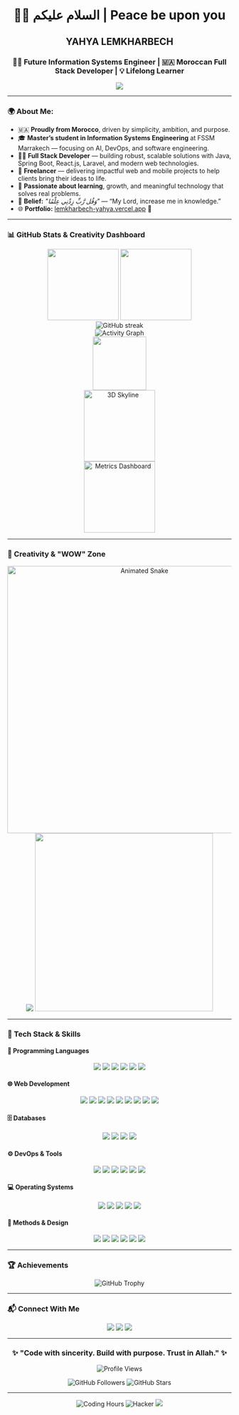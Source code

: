 <h1 align="center">👨‍💻 السلام عليكم | Peace be upon you</h1>
<h2 align="center">YAHYA LEMKHARBECH</h2>
<h3 align="center">👨‍🎓 Future Information Systems Engineer | 🇲🇦 Moroccan Full Stack Developer | 💡 Lifelong Learner</h3>

<p align="center">
  <img src="https://readme-typing-svg.herokuapp.com?font=Cairo&duration=4000&color=F49E38&center=true&vCenter=true&lines=Welcome+to+my+GitHub!;Code+with+purpose.;📿+Seek+knowledge+from+the+cradle+to+the+grave."/>
</p>

---

### 🌍 About Me:

- 🇲🇦 **Proudly from Morocco**, driven by simplicity, ambition, and purpose.
- 🎓 **Master’s student in Information Systems Engineering** at FSSM Marrakech — focusing on AI, DevOps, and software engineering.
- 👨‍💻 **Full Stack Developer** — building robust, scalable solutions with Java, Spring Boot, React.js, Laravel, and modern web technologies.
- 💼 **Freelancer** — delivering impactful web and mobile projects to help clients bring their ideas to life.
- 🧠 **Passionate about learning**, growth, and meaningful technology that solves real problems.
- 🤲 **Belief:** *"وَقُل رَّبِّ زِدْنِي عِلْمًا"* — “My Lord, increase me in knowledge.”
- 🌐 **Portfolio:** [lemkharbech-yahya.vercel.app](https://lemkharbech-yahya.vercel.app/) 🚀

---

### 📊 GitHub Stats & Creativity Dashboard

<div align="center">

<!-- Main Stats -->
<img src="https://github-readme-stats.vercel.app/api?username=YahyaLem02&show_icons=true&theme=radical" height="160"/>
<img src="https://github-readme-stats.vercel.app/api/top-langs/?username=YahyaLem02&layout=compact&theme=radical" height="160"/>

<!-- Streak -->
<br>
<img src="https://github-readme-streak-stats.herokuapp.com/?user=YahyaLem02&theme=radical" alt="GitHub streak"/>

<!-- Profile Details -->
<br>
<img src="https://github-profile-summary-cards.vercel.app/api/cards/profile-details?username=YahyaLem02&theme=radical" alt="Activity Graph"/>

<!-- Contribution Calendar -->
<br>
<img src="https://github-contribution-graph.vercel.app/api?username=YahyaLem02&theme=radical" height="120"/>

<!-- 3D Contribution Graph - WOW effect -->
<br>
<a href="https://skyline.github.com/YahyaLem02/2024"><img src="https://github.com/YahyaLem02/YahyaLem02/blob/main/assets/skyline.gif?raw=true" alt="3D Skyline" height="160"/></a>

<!-- Metrics Dashboard -->
<br>
<img src="https://metrics.lecoq.io/YahyaLem02?template=classic&isocalendar=1&languages=1&stars=1&followup=1&people=1&projects=1&achievements=1&lines=1&activity=1&base.indepth=false&base.hireable=false&config.timezone=Africa/Casablanca" alt="Metrics Dashboard" height="160"/>

</div>

---

### 🎨 Creativity & "WOW" Zone

<div align="center">

<!-- Animated Snake Graph -->
<img src="https://github.com/YahyaLem02/YahyaLem02/blob/output/github-contribution-grid-snake.svg" alt="Animated Snake" width="600"/>

<!-- Custom Banner -->
<img src="https://capsule-render.vercel.app/api?type=waving&color=0:ff6600,100:ffcc00&height=180&section=header&text=YAHYA%20LEMKHARBECH%20-%20Moroccan%20FullStack&fontSize=38&fontAlignY=45&desc=AI%20%7C%20DevOps%20%7C%20Innovation%20%7C%20Creativity&descAlignY=70&descAlign=60"/>

<!-- "Code & Faith" Quote -->
<img src="https://readme-quotes.vercel.app/api?theme=radical&quote=Code%20with%20sincerity.%20Build%20with%20purpose.%20Trust%20in%20Allah." width="400"/>

</div>

---

### 🧩 Tech Stack & Skills

#### 🧠 Programming Languages
<p align="center">
  <img src="https://img.shields.io/badge/Java-ED8B00?style=for-the-badge&logo=java&logoColor=white"/>
  <img src="https://img.shields.io/badge/C-00599C?style=for-the-badge&logo=c&logoColor=white"/>
  <img src="https://img.shields.io/badge/C++-00599C?style=for-the-badge&logo=c%2B%2B&logoColor=white"/>
  <img src="https://img.shields.io/badge/PHP-777BB4?style=for-the-badge&logo=php&logoColor=white"/>
  <img src="https://img.shields.io/badge/JavaScript-F7DF1E?style=for-the-badge&logo=javascript&logoColor=black"/>
  <img src="https://img.shields.io/badge/Python-3776AB?style=for-the-badge&logo=python&logoColor=white"/>
</p>

#### 🌐 Web Development
<p align="center">
  <img src="https://img.shields.io/badge/HTML5-E34F26?style=for-the-badge&logo=html5&logoColor=white"/>
  <img src="https://img.shields.io/badge/CSS3-1572B6?style=for-the-badge&logo=css3&logoColor=white"/>
  <img src="https://img.shields.io/badge/JavaScript-F7DF1E?style=for-the-badge&logo=javascript&logoColor=black"/>
  <img src="https://img.shields.io/badge/Bootstrap-7952B3?style=for-the-badge&logo=bootstrap&logoColor=white"/>
  <img src="https://img.shields.io/badge/TailwindCSS-06B6D4?style=for-the-badge&logo=tailwindcss&logoColor=white"/>
  <img src="https://img.shields.io/badge/PHP-777BB4?style=for-the-badge&logo=php&logoColor=white"/>
  <img src="https://img.shields.io/badge/SpringBoot-6DB33F?style=for-the-badge&logo=springboot&logoColor=white"/>
  <img src="https://img.shields.io/badge/Laravel-FF2D20?style=for-the-badge&logo=laravel&logoColor=white"/>
  <img src="https://img.shields.io/badge/React-20232A?style=for-the-badge&logo=react&logoColor=61DAFB"/>
</p>

#### 🗄️ Databases
<p align="center">
  <img src="https://img.shields.io/badge/MySQL-4479A1?style=for-the-badge&logo=mysql&logoColor=white"/>
  <img src="https://img.shields.io/badge/PostgreSQL-336791?style=for-the-badge&logo=postgresql&logoColor=white"/>
  <img src="https://img.shields.io/badge/Oracle-F80000?style=for-the-badge&logo=oracle&logoColor=white"/>
  <img src="https://img.shields.io/badge/Firebase-FFCA28?style=for-the-badge&logo=firebase&logoColor=black"/>
</p>

#### ⚙️ DevOps & Tools
<p align="center">
  <img src="https://img.shields.io/badge/Docker-2496ED?style=for-the-badge&logo=docker&logoColor=white"/>
  <img src="https://img.shields.io/badge/Jenkins-D24939?style=for-the-badge&logo=jenkins&logoColor=white"/>
  <img src="https://img.shields.io/badge/GitHub-181717?style=for-the-badge&logo=github&logoColor=white"/>
  <img src="https://img.shields.io/badge/Git-F05032?style=for-the-badge&logo=git&logoColor=white"/>
  <img src="https://img.shields.io/badge/CI%2FCD-0A0A0A?style=for-the-badge&logo=githubactions&logoColor=white"/>
  <img src="https://img.shields.io/badge/Scrum-6DB33F?style=for-the-badge&logo=scrumalliance&logoColor=white"/>
</p>

#### 💻 Operating Systems
<p align="center">
  <img src="https://img.shields.io/badge/Linux-FCC624?style=for-the-badge&logo=linux&logoColor=black"/>
  <img src="https://img.shields.io/badge/Kali%20Linux-557C94?style=for-the-badge&logo=kalilinux&logoColor=white"/>
  <img src="https://img.shields.io/badge/Ubuntu-E95420?style=for-the-badge&logo=ubuntu&logoColor=white"/>
  <img src="https://img.shields.io/badge/Fedora-51A2DA?style=for-the-badge&logo=fedora&logoColor=white"/>
  <img src="https://img.shields.io/badge/Windows-0078D6?style=for-the-badge&logo=windows&logoColor=white"/>
</p>

#### 🧠 Methods & Design
<p align="center">
  <img src="https://img.shields.io/badge/OOP-232F3E?style=for-the-badge&logo=oop&logoColor=white"/>
  <img src="https://img.shields.io/badge/Merise-007396?style=for-the-badge&logo=merise&logoColor=white"/>
  <img src="https://img.shields.io/badge/UML-FFFFFF?style=for-the-badge&logo=uml&logoColor=black"/>
  <img src="https://img.shields.io/badge/Design%20Pattern-8E44AD?style=for-the-badge&logo=pattern&logoColor=white"/>
  <img src="https://img.shields.io/badge/REST%20API-4B8BBE?style=for-the-badge&logo=rest&logoColor=white"/>
  <img src="https://img.shields.io/badge/Scrum-6DB33F?style=for-the-badge&logo=scrumalliance&logoColor=white"/>
</p>

---

### 🏆 Achievements

<p align="center">
  <img src="https://github-profile-trophy.vercel.app/?username=YahyaLem02&theme=radical&column=4&margin-w=15&margin-h=15" alt="GitHub Trophy"/>
</p>

---

### 📬 Connect With Me

<p align="center">
  <a href="mailto:lemkharbechy@gmail.com"><img src="https://img.shields.io/badge/Gmail-D14836?style=for-the-badge&logo=gmail&logoColor=white"/></a>
  <a href="https://linkedin.com/in/yahya-lemkharbech"><img src="https://img.shields.io/badge/LinkedIn-0A66C2?style=for-the-badge&logo=linkedin&logoColor=white"/></a>
  <a href="https://lemkharbech-yahya.vercel.app/"><img src="https://img.shields.io/badge/Portfolio-FF9800?style=for-the-badge&logo=vercel&logoColor=white"/></a>
</p>

---

<h3 align="center">✨ "Code with sincerity. Build with purpose. Trust in Allah." ✨</h3>

<p align="center">
  <img src="https://komarev.com/ghpvc/?username=YahyaLem02&label=Profile%20Views&color=blueviolet&style=flat-square" alt="Profile Views"/>
</p>

<p align="center">
  <img src="https://img.shields.io/github/followers/YahyaLem02?style=social" alt="GitHub Followers"/>
  <img src="https://img.shields.io/github/stars/YahyaLem02?style=social" alt="GitHub Stars"/>
</p>

---

<div align="center">
  <img src="https://raw.githubusercontent.com/ahmadawais/shields/master/badges/coding-hours.svg" alt="Coding Hours"/>
  <img src="https://raw.githubusercontent.com/ahmadawais/shields/master/badges/hacker.svg" alt="Hacker"/>
  <img src="https://img.shields.io/badge/Made%20with-%E2%9D%A4%20by%20YahyaLem02-orange?style=flat-square"/>
</div>
